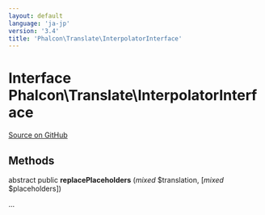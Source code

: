 ```yaml
---
layout: default
language: 'ja-jp'
version: '3.4'
title: 'Phalcon\Translate\InterpolatorInterface'
---
```


# Interface **Phalcon\Translate\InterpolatorInterface**

<a href="https://github.com/phalcon/cphalcon/tree/v3.4.0/phalcon/translate/interpolatorinterface.zep" class="btn btn-default btn-sm">Source on GitHub</a>

## Methods

abstract public **replacePlaceholders** (*mixed* $translation, [*mixed* $placeholders])

...